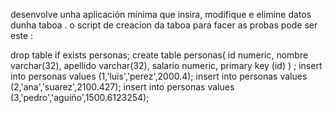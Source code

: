 desenvolve unha aplicación mínima que insira, modifique e elimine datos dunha taboa .
o script de creacion da taboa para facer as probas pode ser este :

drop table if exists personas;
create table personas(
id numeric,
nombre varchar(32),
apellido varchar(32),
salario numeric,
primary key (id)
)
;
insert into personas values (1,'luis','perez',2000.4);
insert into personas values (2,'ana','suarez',2100.427);
insert into personas values (3,'pedro','aguiño',1500.6123254);